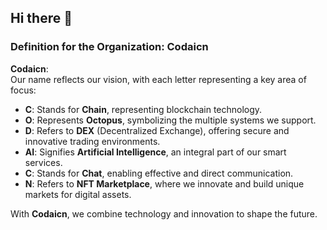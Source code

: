 ## Hi there 👋

### Definition for the Organization: **Codaicn**

**Codaicn**:  
Our name reflects our vision, with each letter representing a key area of focus:  
- **C**: Stands for **Chain**, representing blockchain technology.  
- **O**: Represents **Octopus**, symbolizing the multiple systems we support.  
- **D**: Refers to **DEX** (Decentralized Exchange), offering secure and innovative trading environments.  
- **AI**: Signifies **Artificial Intelligence**, an integral part of our smart services.  
- **C**: Stands for **Chat**, enabling effective and direct communication.  
- **N**: Refers to **NFT Marketplace**, where we innovate and build unique markets for digital assets.  

With **Codaicn**, we combine technology and innovation to shape the future.  


